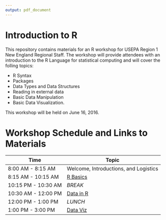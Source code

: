 ```yaml
---
output: pdf_document
---
```

# Introduction to R

This repository contains materials for an R workshop for USEPA Region 1 New England Regional Staff.  The workshop will provide attendees with an introduction to the R Language for statistical computing and will cover the folling topics:

- R Syntax
- Packages
- Data Types and Data Structures
- Reading in external data
- Basic Data Manipulation
- Basic Data Visualization.

This workshop will be held on June 16, 2016.

# Workshop Schedule and Links to Materials

| Time                | Topic                                     | 
| ------------------- | ----------------------------------------- | 
| 8:00 AM - 8:15 AM   | Welcome, Introductions, and Logistics     |
| 8:15 AM - 10:15 AM  | [R Basics](lessons/01_basics.md)          | 
| 10:15 PM - 10:30 AM | *BREAK*                                   |
| 10:30 AM - 12:00 PM | [Data in R](lessons/02_data.md)           |       
| 12:00 PM - 1:00 PM  | *LUNCH*                                   |
| 1:00 PM - 3:00 PM   | [Data Viz](lessons/03_viz.md)             |


